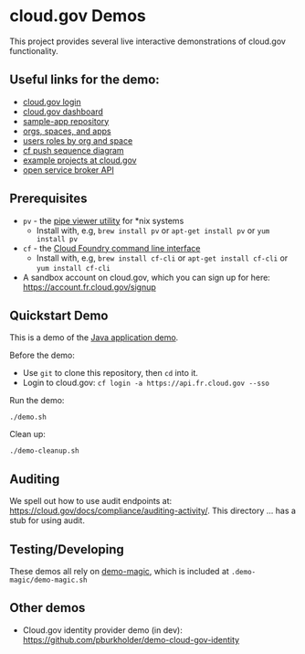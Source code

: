 # cloud.gov Demos

This project provides several live interactive demonstrations of 
cloud.gov functionality.

## Useful links for the demo:

* [cloud.gov login](https://login.fr.cloud.gov/login)
* [cloud.gov dashboard](https://dashboard.fr.cloud.gov)
* [sample-app repository](https://github.com/cloudfoundry-tutorials/sample-app)
* [orgs, spaces, and apps](http://basics-workshop.cloudfoundry.org/slides/#/20)
* [users roles by org and space](https://docs.run.pivotal.io/console/images/pws/invite-members.png)
* [cf push sequence diagram](https://raw.githubusercontent.com/18F/cg-workshop/master/images/app_push_flow_diagram_diego.png)
* [example projects at cloud.gov](https://cloud.gov/docs/apps/frameworks/#customer-example-applications)
* [open service broker API](https://www.openservicebrokerapi.org/)

## Prerequisites

* `pv` - the [pipe viewer utility](https://www.ivarch.com/programs/pv.shtml) for *nix systems
  * Install with, e.g, `brew install pv` or `apt-get install pv` or `yum install pv`
* `cf` - the [Cloud Foundry command line interface](https://github.com/cloudfoundry/cli)
  * Install with, e.g, `brew install cf-cli` or `apt-get install cf-cli` or `yum install cf-cli`
* A sandbox account on cloud.gov, which you can sign up for here: https://account.fr.cloud.gov/signup

## Quickstart Demo

This is a demo of the [Java application demo](https://cloud.gov/quickstart/).

Before the demo:
  * Use `git` to clone this repository, then `cd` into it.
  * Login to cloud.gov: `cf login -a https://api.fr.cloud.gov --sso`

Run the demo:
```
./demo.sh
```

Clean up:
```
./demo-cleanup.sh
```

## Auditing

We spell out how to use audit endpoints at:
https://cloud.gov/docs/compliance/auditing-activity/. This directory ... has a
stub for using audit.

## Testing/Developing

These demos all rely on [demo-magic](https://github.com/paxtonhare/demo-magic), which is included at `.demo-magic/demo-magic.sh`

## Other demos

* Cloud.gov identity provider demo (in dev): https://github.com/pburkholder/demo-cloud-gov-identity
